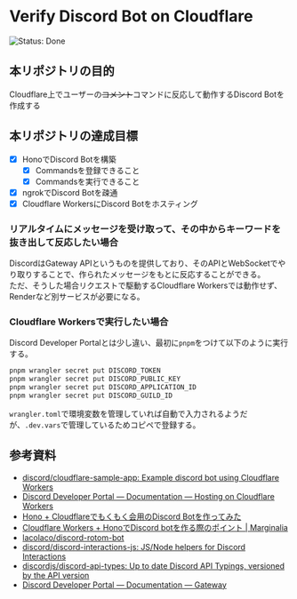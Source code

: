 # Verify Discord Bot on Cloudflare
![Status: Done](https://flat.badgen.net/static/Status/Done/green)

## 本リポジトリの目的
Cloudflare上でユーザーの~~コメント~~コマンドに反応して動作するDiscord Botを作成する

## 本リポジトリの達成目標
- [x] HonoでDiscord Botを構築
  - [x] Commandsを登録できること
  - [x] Commandsを実行できること
- [x] ngrokでDiscord Botを疎通
- [x] Cloudflare WorkersにDiscord Botをホスティング

### リアルタイムにメッセージを受け取って、その中からキーワードを抜き出して反応したい場合
DiscordはGateway APIというものを提供しており、そのAPIとWebSocketでやり取りすることで、作られたメッセージをもとに反応することができる。  
ただ、そうした場合リクエストで駆動するCloudflare Workersでは動作せず、Renderなど別サービスが必要になる。

### Cloudflare Workersで実行したい場合
Discord Developer Portalとは少し違い、最初に`pnpm`をつけて以下のように実行する。

```sh
pnpm wrangler secret put DISCORD_TOKEN
pnpm wrangler secret put DISCORD_PUBLIC_KEY
pnpm wrangler secret put DISCORD_APPLICATION_ID
pnpm wrangler secret put DISCORD_GUILD_ID
```

`wrangler.toml`で環境変数を管理していれば自動で入力されるようだが、`.dev.vars`で管理しているためコピペで登録する。

## 参考資料
- [discord/cloudflare-sample-app: Example discord bot using Cloudflare Workers](https://github.com/discord/cloudflare-sample-app)
- [Discord Developer Portal — Documentation — Hosting on Cloudflare Workers](https://discord.com/developers/docs/tutorials/hosting-on-cloudflare-workers)
- [Hono + Cloudflareでもくもく会用のDiscord Botを作ってみた](https://zenn.dev/ryo_kawamata/articles/hono-cloudflare-discord-app)
- [Cloudflare Workers + HonoでDiscord botを作る際のポイント | Marginalia](https://blog.lacolaco.net/posts/discord-bot-cfworkers-hono/)
- [lacolaco/discord-rotom-bot](https://github.com/lacolaco/discord-rotom-bot)
- [discord/discord-interactions-js: JS/Node helpers for Discord Interactions](https://github.com/discord/discord-interactions-js)
- [discordjs/discord-api-types: Up to date Discord API Typings, versioned by the API version](https://github.com/discordjs/discord-api-types)
- [Discord Developer Portal — Documentation — Gateway](https://discord.com/developers/docs/topics/gateway)

